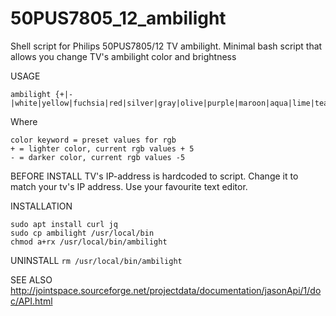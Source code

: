 # 50PUS7805_12_ambilight
Shell script for Philips 50PUS7805/12 TV ambilight. Minimal bash script that allows you change TV's ambilight color and brightness

USAGE
````
ambilight {+|-|white|yellow|fuchsia|red|silver|gray|olive|purple|maroon|aqua|lime|teal|green|blue|navy|black}
````

Where
````
color keyword = preset values for rgb
+ = lighter color, current rgb values + 5
- = darker color, current rgb values -5
````

BEFORE INSTALL
TV's IP-address is hardcoded to script. Change it to match your tv's IP address. Use your favourite text editor.

INSTALLATION
````
sudo apt install curl jq
sudo cp ambilight /usr/local/bin
chmod a+rx /usr/local/bin/ambilight
````

UNINSTALL
`
rm /usr/local/bin/ambilight
`

SEE ALSO
http://jointspace.sourceforge.net/projectdata/documentation/jasonApi/1/doc/API.html

